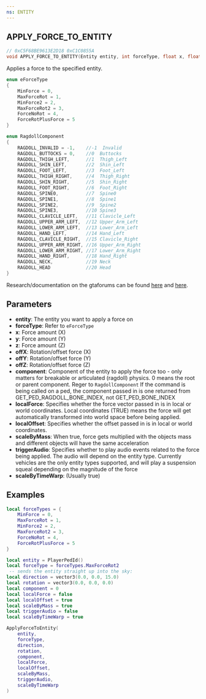 ```yaml
---
ns: ENTITY
---
```

## APPLY_FORCE_TO_ENTITY

```c
// 0xC5F68BE9613E2D18 0xC1C0855A
void APPLY_FORCE_TO_ENTITY(Entity entity, int forceType, float x, float y, float z, float offX, float offY, float offZ, int component, BOOL localForce, BOOL localOffset, BOOL scaleByMass, BOOL triggerAudio, BOOL scaleByTimeWarp);
```

Applies a force to the specified entity.

```c
enum eForceType
{
    MinForce = 0,
    MaxForceRot = 1,
    MinForce2 = 2,
    MaxForceRot2 = 3,
    ForceNoRot = 4,
    ForceRotPlusForce = 5
}

enum RagdollComponent
{
	RAGDOLL_INVALID = -1,	 //-1  Invalid
	RAGDOLL_BUTTOCKS = 0,	 //0  Buttocks
	RAGDOLL_THIGH_LEFT,		 //1  Thigh_Left
	RAGDOLL_SHIN_LEFT,		 //2  Shin_Left
	RAGDOLL_FOOT_LEFT,		 //3  Foot_Left
	RAGDOLL_THIGH_RIGHT,	 //4  Thigh_Right
	RAGDOLL_SHIN_RIGHT,		 //5  Shin_Right
	RAGDOLL_FOOT_RIGHT,		 //6  Foot_Right
	RAGDOLL_SPINE0,			 //7  Spine0
	RAGDOLL_SPINE1,			 //8  Spine1
	RAGDOLL_SPINE2,			 //9  Spine2
	RAGDOLL_SPINE3,			 //10 Spine3
	RAGDOLL_CLAVICLE_LEFT,	 //11 Clavicle_Left
	RAGDOLL_UPPER_ARM_LEFT,	 //12 Upper_Arm_Left
	RAGDOLL_LOWER_ARM_LEFT,	 //13 Lower_Arm_Left
	RAGDOLL_HAND_LEFT,		 //14 Hand_Left
	RAGDOLL_CLAVICLE_RIGHT,	 //15 Clavicle_Right
	RAGDOLL_UPPER_ARM_RIGHT, //16 Upper_Arm_Right
	RAGDOLL_LOWER_ARM_RIGHT, //17 Lower_Arm_Right
	RAGDOLL_HAND_RIGHT,		 //18 Hand_Right
	RAGDOLL_NECK,			 //19 Neck
	RAGDOLL_HEAD 			 //20 Head
}

```

Research/documentation on the gtaforums can be found [here](https://gtaforums.com/topic/885669-precisely-define-object-physics/) and [here](https://gtaforums.com/topic/887362-apply-forces-and-momentums-to-entityobject/).


## Parameters
* **entity**: The entity you want to apply a force on
* **forceType**: Refer to `eForceType`
* **x**: Force amount (X)
* **y**: Force amount (Y)
* **z**: Force amount (Z)
* **offX**: Rotation/offset force (X)
* **offY**: Rotation/offset force (Y)
* **offZ**: Rotation/offset force (Z)
* **component**: Component of the entity to apply the force too - only matters for breakable or articulated (ragdoll) physics. 0 means the root or parent component. Reger to `RagdollComponent`
If the command is being called on a ped, the component passed in is one returned from GET_PED_RAGDOLL_BONE_INDEX, not GET_PED_BONE_INDEX
* **localForce**: Specifies whether the force vector passed in is in local or world coordinates. Local coordinates (TRUE) means the force will get automatically transformed into world space before being applied. 
* **localOffset**: Specifies whether the offset passed in is in local or world coordinates.
* **scaleByMass**: When true, force gets multiplied with the objects mass and different objects will have the same acceleration
* **triggerAudio**: Specifies whether to play audio events related to the force being applied. The audio will depend on the entity type. Currently vehicles are the only entity types supported, and will play a suspension squeal depending on the magnitude of the force
* **scaleByTimeWarp**: (Usually true)


## Examples
```lua
local forceTypes = {
    MinForce = 0,
    MaxForceRot = 1,
    MinForce2 = 2,
    MaxForceRot2 = 3,
    ForceNoRot = 4,
    ForceRotPlusForce = 5
}

local entity = PlayerPedId()
local forceType = forceTypes.MaxForceRot2
 -- sends the entity straight up into the sky:
local direction = vector3(0.0, 0.0, 15.0)
local rotation = vector3(0.0, 0.0, 0.0)
local component = 0
local localForce = false
local localOffset = true
local scaleByMass = true
local triggerAudio = false
local scaleByTimeWarp = true

ApplyForceToEntity(
    entity,
    forceType,
    direction,
    rotation,
    component,
    localForce,
    localOffset,
    scaleByMass,
    triggerAudio,
    scaleByTimeWarp
)
```
